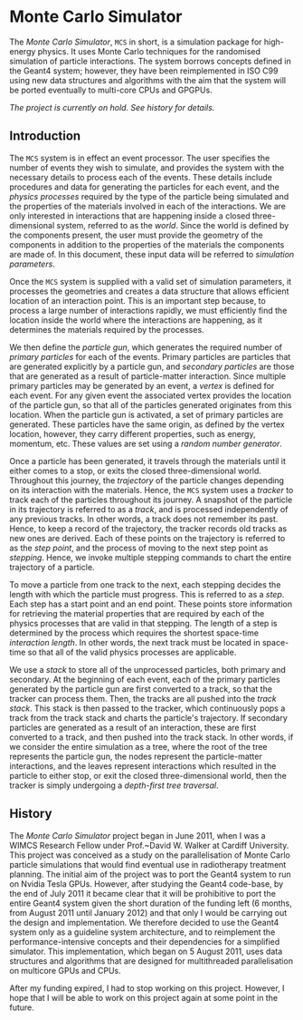 # Monte Carlo Simulator

The _Monte Carlo Simulator_, `MCS` in short, is a simulation package
for high-energy physics. It uses Monte Carlo techniques for the
randomised simulation of particle interactions. The system borrows
concepts defined in the Geant4 system; however, they have been
reimplemented in ISO C99 using new data structures and algorithms with
the aim that the system will be ported eventually to multi-core CPUs
and GPGPUs.

_The project is currently on hold. See history for details._


## Introduction

The `MCS` system is in effect an event processor. The user specifies
the number of events they wish to simulate, and provides the system
with the necessary details to process each of the events. These
details include procedures and data for generating the particles for
each event, and the _physics processes_ required by the type of the
particle being simulated and the properties of the materials involved
in each of the interactions. We are only interested in interactions
that are happening inside a closed three-dimensional system, referred
to as the _world_. Since the world is defined by the components
present, the user must provide the geometry of the components in
addition to the properties of the materials the components are made
of. In this document, these input data will be referred to _simulation
parameters_.

Once the `MCS` system is supplied with a valid set of simulation
parameters, it processes the geometries and creates a data structure
that allows efficient location of an interaction point. This is an
important step because, to process a large number of interactions
rapidly, we must efficiently find the location inside the world where
the interactions are happening, as it determines the materials
required by the processes.

We then define the _particle gun_, which generates the required number
of _primary particles_ for each of the events. Primary particles are
particles that are generated explicitly by a particle gun, and
_secondary particles_ are those that are generated as a result of
particle-matter interaction. Since multiple primary particles may be
generated by an event, a _vertex_ is defined for each event. For any
given event the associated vertex provides the location of the
particle gun, so that all of the particles generated originates from
this location. When the particle gun is activated, a set of primary
particles are generated. These particles have the same origin, as
defined by the vertex location, however, they carry different
properties, such as energy, momentum, etc. These values are set using
a _random number generator_.

Once a particle has been generated, it travels through the materials
until it either comes to a stop, or exits the closed three-dimensional
world. Throughout this journey, the _trajectory_ of the particle
changes depending on its interaction with the materials. Hence, the
`MCS` system uses a _tracker_ to track each of the particles
throughout its journey. A snapshot of the particle in its trajectory
is referred to as a _track_, and is processed independently of any
previous tracks. In other words, a track does not remember its
past. Hence, to keep a record of the trajectory, the tracker records
old tracks as new ones are derived. Each of these points on the
trajectory is referred to as the _step point_, and the process of
moving to the next step point as _stepping_. Hence, we invoke
multiple stepping commands to chart the entire trajectory of a
particle.

To move a particle from one track to the next, each stepping decides
the length with which the particle must progress. This is referred to
as a _step_. Each step has a start point and an end point. These
points store information for retrieving the material properties that
are required by each of the physics processes that are valid in that
stepping. The length of a step is determined by the process which
requires the shortest space-time _interaction length_. In other words,
the next track must be located in space-time so that all of the valid
physics processes are applicable.

We use a _stack_ to store all of the unprocessed particles, both
primary and secondary. At the beginning of each event, each of the
primary particles generated by the particle gun are first converted to
a track, so that the tracker can process them. Then, the tracks are
all pushed into the _track stack_. This stack is then passed to the
tracker, which continuously pops a track from the track stack and
charts the particle's trajectory. If secondary particles are generated
as a result of an interaction, these are first converted to a track,
and then pushed into the track stack. In other words, if we consider
the entire simulation as a tree, where the root of the tree represents
the particle gun, the nodes represent the particle-matter
interactions, and the leaves represent interactions which resulted in
the particle to either stop, or exit the closed three-dimensional
world, then the tracker is simply undergoing a _depth-first tree
traversal_.


## History

The _Monte Carlo Simulator_ project began in June 2011, when I was
a WIMCS Research Fellow under Prof.~David W. Walker at Cardiff
University. This project was conceived as a study on the
parallelisation of Monte Carlo particle simulations that would find
eventual use in radiotherapy treatment planning. The initial aim of
the project was to port the Geant4 system to run on Nvidia Tesla
GPUs. However, after studying the Geant4 code-base, by the end of July
2011 it became clear that it will be prohibitive to port the entire
Geant4 system given the short duration of the funding left (6 months,
from August 2011 until January 2012) and that only I would be
carrying out the design and implementation. We therefore decided to
use the Geant4 system only as a guideline system architecture, and to
reimplement the performance-intensive concepts and their dependencies
for a simplified simulator. This implementation, which began on 5
August 2011, uses data structures and algorithms that are designed
for multithreaded parallelisation on multicore GPUs and CPUs.

After my funding expired, I had to stop working on this
project. However, I hope that I will be able to work on this project
again at some point in the future.

